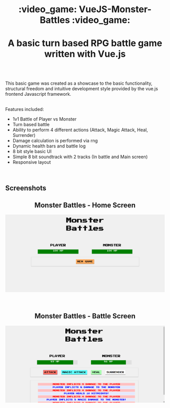 <h1 align="center">:video_game: VueJS-Monster-Battles :video_game:</h1>
<h1 align="center">A basic turn based RPG battle game written with Vue.js</h1>
<br/>

<br/>This basic game was created as a showcase to the basic functionality, structural freedom and intuitive development style provided by the vue.js frontend Javascript framework.


<br/>Features included:
- 1v1 Battle of Player vs Monster
- Turn based battle
- Ability to perform 4 different actions (Attack, Magic Attack, Heal, Surrender)
- Damage calculation is performed via rng
- Dynamic health bars and battle log
- 8 bit style basic UI
- Simple 8 bit soundtrack with 2 tracks (In battle and Main screen)
- Responsive layout
<br />


Screenshots
---------------------
<h2 align="center">Monster Battles - Home Screen</h2>

![Alt text](https://github.com/Theofilos-Chamalis/VueJS-Monster-Battles/blob/master/HomeScreen.png "Monster Battles - Home Screen")

<br />

<h2 align="center">Monster Battles - Battle Screen</h2>

![Alt text](https://github.com/Theofilos-Chamalis/VueJS-Monster-Battles/blob/master/BattleScreen.png "Monster Battles - Home Screen")


